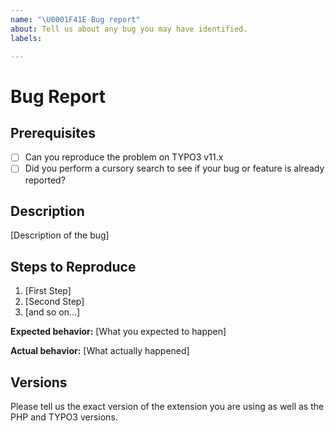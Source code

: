 ```yaml
---
name: "\U0001F41E Bug report"
about: Tell us about any bug you may have identified.
labels:

---
```


# Bug Report

## Prerequisites

* [ ] Can you reproduce the problem on TYPO3 v11.x
* [ ] Did you perform a cursory search to see if your bug or feature is already reported?

## Description

[Description of the bug]

## Steps to Reproduce

1. [First Step]
2. [Second Step]
3. [and so on...]

**Expected behavior:** [What you expected to happen]

**Actual behavior:** [What actually happened]

## Versions

Please tell us the exact version of the extension you are using as well as
the PHP and TYPO3 versions.

